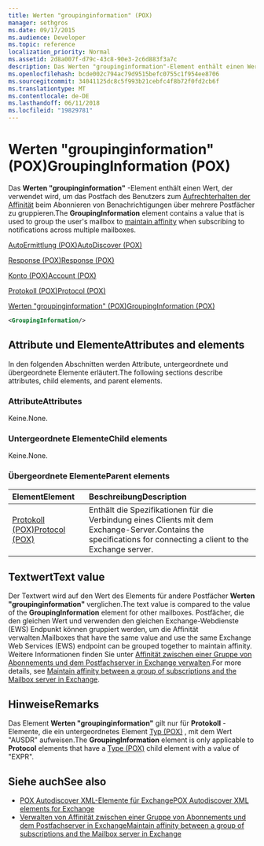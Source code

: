```yaml
---
title: Werten "groupinginformation" (POX)
manager: sethgros
ms.date: 09/17/2015
ms.audience: Developer
ms.topic: reference
localization_priority: Normal
ms.assetid: 2d8a007f-d79c-43c8-90e3-2c6d883f3a7c
description: Das Werten "groupinginformation"-Element enthält einen Wert, der das Postfach des Benutzers zum Affinität verwalten, wenn Sie über mehrere Postfächer auf Benachrichtigungen abonnieren gruppiert verwendet wird.
ms.openlocfilehash: bcde002c794ac79d9515befc0755c1f954ee8706
ms.sourcegitcommit: 34041125dc8c5f993b21cebfc4f8b72f0fd2cb6f
ms.translationtype: MT
ms.contentlocale: de-DE
ms.lasthandoff: 06/11/2018
ms.locfileid: "19829781"
---
```

# <a name="groupinginformation-pox"></a><span data-ttu-id="f78e1-103">Werten "groupinginformation" (POX)</span><span class="sxs-lookup"><span data-stu-id="f78e1-103">GroupingInformation (POX)</span></span>

<span data-ttu-id="f78e1-104">Das **Werten "groupinginformation"** -Element enthält einen Wert, der verwendet wird, um das Postfach des Benutzers zum [Aufrechterhalten der Affinität](http://msdn.microsoft.com/library/1bda4094-88c3-4f61-9219-6ee70f6e81cf%28Office.15%29.aspx) beim Abonnieren von Benachrichtigungen über mehrere Postfächer zu gruppieren.</span><span class="sxs-lookup"><span data-stu-id="f78e1-104">The **GroupingInformation** element contains a value that is used to group the user's mailbox to [maintain affinity](http://msdn.microsoft.com/library/1bda4094-88c3-4f61-9219-6ee70f6e81cf%28Office.15%29.aspx) when subscribing to notifications across multiple mailboxes.</span></span> 
  
[<span data-ttu-id="f78e1-105">AutoErmittlung (POX)</span><span class="sxs-lookup"><span data-stu-id="f78e1-105">AutoDiscover (POX)</span></span>](autodiscover-pox.md)
  
[<span data-ttu-id="f78e1-106">Response (POX)</span><span class="sxs-lookup"><span data-stu-id="f78e1-106">Response (POX)</span></span>](response-pox.md)
  
[<span data-ttu-id="f78e1-107">Konto (POX)</span><span class="sxs-lookup"><span data-stu-id="f78e1-107">Account (POX)</span></span>](account-pox.md)
  
[<span data-ttu-id="f78e1-108">Protokoll (POX)</span><span class="sxs-lookup"><span data-stu-id="f78e1-108">Protocol (POX)</span></span>](protocol-pox.md)
  
[<span data-ttu-id="f78e1-109">Werten "groupinginformation" (POX)</span><span class="sxs-lookup"><span data-stu-id="f78e1-109">GroupingInformation (POX)</span></span>](groupinginformation-pox.md)
  
```XML
<GroupingInformation/>
```

## <a name="attributes-and-elements"></a><span data-ttu-id="f78e1-110">Attribute und Elemente</span><span class="sxs-lookup"><span data-stu-id="f78e1-110">Attributes and elements</span></span>

<span data-ttu-id="f78e1-111">In den folgenden Abschnitten werden Attribute, untergeordnete und übergeordnete Elemente erläutert.</span><span class="sxs-lookup"><span data-stu-id="f78e1-111">The following sections describe attributes, child elements, and parent elements.</span></span>
  
### <a name="attributes"></a><span data-ttu-id="f78e1-112">Attribute</span><span class="sxs-lookup"><span data-stu-id="f78e1-112">Attributes</span></span>

<span data-ttu-id="f78e1-113">Keine.</span><span class="sxs-lookup"><span data-stu-id="f78e1-113">None.</span></span>
  
### <a name="child-elements"></a><span data-ttu-id="f78e1-114">Untergeordnete Elemente</span><span class="sxs-lookup"><span data-stu-id="f78e1-114">Child elements</span></span>

<span data-ttu-id="f78e1-115">Keine.</span><span class="sxs-lookup"><span data-stu-id="f78e1-115">None.</span></span>
  
### <a name="parent-elements"></a><span data-ttu-id="f78e1-116">Übergeordnete Elemente</span><span class="sxs-lookup"><span data-stu-id="f78e1-116">Parent elements</span></span>

|<span data-ttu-id="f78e1-117">**Element**</span><span class="sxs-lookup"><span data-stu-id="f78e1-117">**Element**</span></span>|<span data-ttu-id="f78e1-118">**Beschreibung**</span><span class="sxs-lookup"><span data-stu-id="f78e1-118">**Description**</span></span>|
|:-----|:-----|
|[<span data-ttu-id="f78e1-119">Protokoll (POX)</span><span class="sxs-lookup"><span data-stu-id="f78e1-119">Protocol (POX)</span></span>](protocol-pox.md) <br/> |<span data-ttu-id="f78e1-120">Enthält die Spezifikationen für die Verbindung eines Clients mit dem Exchange-Server.</span><span class="sxs-lookup"><span data-stu-id="f78e1-120">Contains the specifications for connecting a client to the Exchange server.</span></span>  <br/> |
   
## <a name="text-value"></a><span data-ttu-id="f78e1-121">Textwert</span><span class="sxs-lookup"><span data-stu-id="f78e1-121">Text value</span></span>

<span data-ttu-id="f78e1-122">Der Textwert wird auf den Wert des Elements für andere Postfächer **Werten "groupinginformation"** verglichen.</span><span class="sxs-lookup"><span data-stu-id="f78e1-122">The text value is compared to the value of the **GroupingInformation** element for other mailboxes.</span></span> <span data-ttu-id="f78e1-123">Postfächer, die den gleichen Wert und verwenden den gleichen Exchange-Webdienste (EWS) Endpunkt können gruppiert werden, um die Affinität verwalten.</span><span class="sxs-lookup"><span data-stu-id="f78e1-123">Mailboxes that have the same value and use the same Exchange Web Services (EWS) endpoint can be grouped together to maintain affinity.</span></span> <span data-ttu-id="f78e1-124">Weitere Informationen finden Sie unter [Affinität zwischen einer Gruppe von Abonnements und dem Postfachserver in Exchange verwalten](http://msdn.microsoft.com/library/1bda4094-88c3-4f61-9219-6ee70f6e81cf%28Office.15%29.aspx).</span><span class="sxs-lookup"><span data-stu-id="f78e1-124">For more details, see [Maintain affinity between a group of subscriptions and the Mailbox server in Exchange](http://msdn.microsoft.com/library/1bda4094-88c3-4f61-9219-6ee70f6e81cf%28Office.15%29.aspx).</span></span>
  
## <a name="remarks"></a><span data-ttu-id="f78e1-125">Hinweise</span><span class="sxs-lookup"><span data-stu-id="f78e1-125">Remarks</span></span>

<span data-ttu-id="f78e1-126">Das Element **Werten "groupinginformation"** gilt nur für **Protokoll** -Elemente, die ein untergeordnetes Element [Typ (POX)](type-pox.md) , mit dem Wert "AUSDR" aufweisen.</span><span class="sxs-lookup"><span data-stu-id="f78e1-126">The **GroupingInformation** element is only applicable to **Protocol** elements that have a [Type (POX)](type-pox.md) child element with a value of "EXPR".</span></span> 
  
## <a name="see-also"></a><span data-ttu-id="f78e1-127">Siehe auch</span><span class="sxs-lookup"><span data-stu-id="f78e1-127">See also</span></span>

- [<span data-ttu-id="f78e1-128">POX Autodiscover XML-Elemente für Exchange</span><span class="sxs-lookup"><span data-stu-id="f78e1-128">POX Autodiscover XML elements for Exchange</span></span>](pox-autodiscover-xml-elements-for-exchange.md)
- [<span data-ttu-id="f78e1-129">Verwalten von Affinität zwischen einer Gruppe von Abonnements und dem Postfachserver in Exchange</span><span class="sxs-lookup"><span data-stu-id="f78e1-129">Maintain affinity between a group of subscriptions and the Mailbox server in Exchange</span></span>](http://msdn.microsoft.com/library/1bda4094-88c3-4f61-9219-6ee70f6e81cf%28Office.15%29.aspx)

